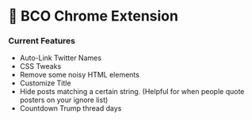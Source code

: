# 🚀 BCO Chrome Extension

### Current Features

* Auto-Link Twitter Names
* CSS Tweaks
* Remove some noisy HTML elements
* Customize Title
* Hide posts matching a certain string. (Helpful for when people quote posters on your ignore list)
* Countdown Trump thread days
